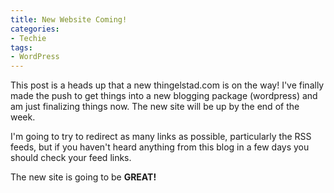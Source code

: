 ```yaml
---
title: New Website Coming!
categories:
- Techie
tags:
- WordPress
---
```


This post is a heads up that a new thingelstad.com is on the way! I've finally made the push to get things into a new blogging package (wordpress) and am just finalizing things now. The new site will be up by the end of the week.

I'm going to try to redirect as many links as possible, particularly the RSS feeds, but if you haven't heard anything from this blog in a few days you should check your feed links.

The new site is going to be **GREAT!**
